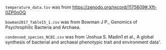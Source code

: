 `temperature_data.tsv` was from https://zenodo.org/record/1175609#.Xft-0ZP0nOQ  


`bowman2017_Table15_1.csv` was from Bowman J P., Genomics of Psychrophilic Bacteria and Archaea.  


`condensed_species_NCBI.csv` was from 'Joshua S. Madin1 et al., A global synthesis of bacterial and archaeal phenotypic trait and
environment data'.